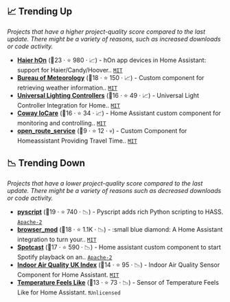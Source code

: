 ## 📈 Trending Up

_Projects that have a higher project-quality score compared to the last update. There might be a variety of reasons, such as increased downloads or code activity._

- <b><a href="https://github.com/Andre0512/hon">Haier hOn</a></b> (🥇23 ·  ⭐ 980 · 📈) - hOn app devices in Home Assistant: support for Haier/Candy/Hoover.. <code><a href="http://bit.ly/34MBwT8">MIT</a></code>
- <b><a href="https://github.com/bremor/bureau_of_meteorology">Bureau of Meteorology</a></b> (🥇18 ·  ⭐ 150 · 📈) - Custom component for retrieving weather information.. <code><a href="http://bit.ly/34MBwT8">MIT</a></code>
- <b><a href="https://github.com/monty68/uniled">Universal Lighting Controllers</a></b> (🥈16 ·  ⭐ 49 · 📈) - Universal Light Controller Integration for Home.. <code><a href="http://bit.ly/34MBwT8">MIT</a></code>
- <b><a href="https://github.com/RobertD502/home-assistant-iocare">Coway IoCare</a></b> (🥈16 ·  ⭐ 34 · 📈) - Home Assistant custom component for monitoring and controlling.. <code><a href="http://bit.ly/34MBwT8">MIT</a></code>
- <b><a href="https://github.com/eifinger/open_route_service">open_route_service</a></b> (🥉9 ·  ⭐ 12 · 💀) - Custom Component for Homeassistant Providing Travel Time.. <code><a href="http://bit.ly/34MBwT8">MIT</a></code>

## 📉 Trending Down

_Projects that have a lower project-quality score compared to the last update. There might be a variety of reasons such as decreased downloads or code activity._

- <b><a href="https://github.com/custom-components/pyscript">pyscript</a></b> (🥇19 ·  ⭐ 740 · 📉) - Pyscript adds rich Python scripting to HASS. <code><a href="http://bit.ly/3nYMfla">Apache-2</a></code>
- <b><a href="https://github.com/thomasloven/hass-browser_mod">browser_mod</a></b> (🥇18 ·  ⭐ 1.1K · 📉) - :small blue diamond: A Home Assistant integration to turn your.. <code><a href="http://bit.ly/34MBwT8">MIT</a></code>
- <b><a href="https://github.com/fondberg/spotcast">Spotcast</a></b> (🥇17 ·  ⭐ 590 · 📉) - Home assistant custom component to start Spotify playback on an.. <code><a href="http://bit.ly/3nYMfla">Apache-2</a></code>
- <b><a href="https://github.com/Limych/ha-iaquk">Indoor Air Quality UK Index</a></b> (🥈14 ·  ⭐ 95 · 📉) - Indoor Air Quality Sensor Component for Home Assistant. <code><a href="http://bit.ly/34MBwT8">MIT</a></code>
- <b><a href="https://github.com/Limych/ha-temperature-feels-like">Temperature Feels Like</a></b> (🥈13 ·  ⭐ 73 · 📉) - Sensor of Temperature Feels Like for Home Assistant. <code>❗Unlicensed</code>

